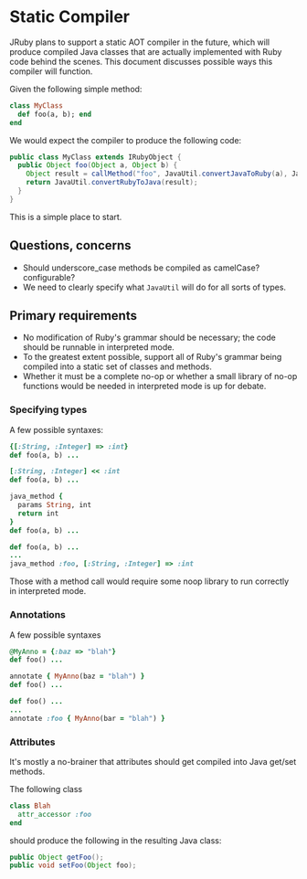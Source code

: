 Static Compiler
===============

JRuby plans to support a static AOT compiler in the future, which will produce compiled Java classes that are actually implemented with Ruby code behind the scenes. This document discusses possible ways this compiler will function.

Given the following simple method:

```ruby
class MyClass
  def foo(a, b); end
end
```
We would expect the compiler to produce the following code:

```java
public class MyClass extends IRubyObject {
  public Object foo(Object a, Object b) {
    Object result = callMethod("foo", JavaUtil.convertJavaToRuby(a), JavaUtil.convertJavaToRuby(b));
    return JavaUtil.convertRubyToJava(result);
  }
}
```

This is a simple place to start.

Questions, concerns
-------------------

* Should underscore_case methods be compiled as camelCase? configurable?
* We need to clearly specify what `JavaUtil` will do for all sorts of types.

Primary requirements
--------------------

* No modification of Ruby's grammar should be necessary; the code should be runnable in interpreted mode.
* To the greatest extent possible, support all of Ruby's grammar being compiled into a static set of classes and methods.
* Whether it must be a complete no-op or whether a small library of no-op functions would be needed in interpreted mode is up for debate.

### Specifying types

A few possible syntaxes:

```ruby
{[:String, :Integer] => :int}
def foo(a, b) ...

[:String, :Integer] << :int
def foo(a, b) ...

java_method {
  params String, int
  return int
}
def foo(a, b) ...

def foo(a, b) ...
...
java_method :foo, [:String, :Integer] => :int
```

Those with a method call would require some noop library to run correctly in interpreted mode.

### Annotations

A few possible syntaxes

```ruby
@MyAnno = {:baz => "blah"}
def foo() ...

annotate { MyAnno(baz = "blah") }
def foo() ...

def foo() ...
...
annotate :foo { MyAnno(bar = "blah") }
```

### Attributes

It's mostly a no-brainer that attributes should get compiled into Java get/set methods.

The following class
```ruby
class Blah
  attr_accessor :foo
end
```

should produce the following in the resulting Java class:
```java
public Object getFoo();
public void setFoo(Object foo);
```
